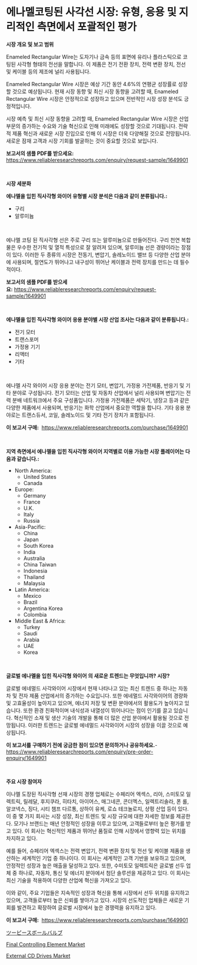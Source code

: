 <p><h1>에나멜코팅된 사각선 시장: 유형, 응용 및 지리적인 측면에서 포괄적인 평가</h1></p><p><strong>시장 개요 및 보고 범위</strong></p>
<p><p>Enameled Rectangular Wire는 도자기나 금속 등의 표면에 유리나 플라스틱으로 코팅된 사각형 형태의 전선을 말합니다. 이 제품은 전기 전환 장치, 전력 변환 장치, 전선 및 케이블 등의 제조에 널리 사용됩니다.</p><p>Enameled Rectangular Wire 시장은 예상 기간 동안 4.6%의 연평균 성장률로 성장할 것으로 예상됩니다. 현재 시장 동향 및 최신 시장 동향을 고려할 때, Enameled Rectangular Wire 시장은 안정적으로 성장하고 있으며 전반적인 시장 성장 분석도 긍정적입니다.</p><p>시장 예측 및 최신 시장 동향을 고려할 때, Enameled Rectangular Wire 시장은 산업 부문의 증가하는 수요와 기술 혁신으로 인해 미래에도 성장할 것으로 기대됩니다. 전략적 제품 혁신과 새로운 시장 진입으로 인해 이 시장은 더욱 다양해질 것으로 전망됩니다. 새로운 잠재 고객과 시장 기회를 발굴하는 것이 중요할 것으로 보입니다.</p></p>
<p><strong>보고서의 샘플 PDF를 받으세요:</strong> <a href="https://www.reliableresearchreports.com/enquiry/request-sample/1649901">https://www.reliableresearchreports.com/enquiry/request-sample/1649901</a></p>
<p>&nbsp;</p>
<p><strong>시장 세분화</strong></p>
<p><strong>에나멜을 입힌 직사각형 와이어 유형별 시장 분석은 다음과 같이 분류됩니다.:</strong></p>
<p><ul><li>구리</li><li>알루미늄</li></ul></p>
<p>&nbsp;</p>
<p><p>에나멜 코팅 된 직사각형 선은 주로 구리 또는 알루미늄으로 만들어진다. 구리 천연 복합물은 우수한 전기적 및 열적 특성으로 잘 알려져 있으며, 알루미늄 선은 경량이라는 장점이 있다. 이러한 두 종류의 시장은 전동기, 변압기, 솔레노이드 밸브 등 다양한 산업 분야에 사용되며, 절연도가 뛰어나고 내구성이 뛰어난 케이블과 전력 장치를 만드는 데 필수적이다.</p></p>
<p><strong>보고서의 샘플 PDF를 받으세요:</strong>&nbsp;<a href="https://www.reliableresearchreports.com/enquiry/request-sample/1649901">https://www.reliableresearchreports.com/enquiry/request-sample/1649901</a></p>
<p>&nbsp;</p>
<p><strong> 에나멜을 입힌 직사각형 와이어 응용 분야별 시장 산업 조사는 다음과 같이 분류됩니다.:</strong></p>
<p><ul><li>전기 모터</li><li>트랜스포머</li><li>가정용 기기</li><li>리액터</li><li>기타</li></ul></p>
<p>&nbsp;</p>
<p><p>에나멜 사각 와이어 시장 응용 분야는 전기 모터, 변압기, 가정용 가전제품, 반응기 및 기타 분야로 구성됩니다. 전기 모터는 산업 및 자동차 산업에서 널리 사용되며 변압기는 전력 분배 네트워크에서 주요 구성품입니다. 가정용 가전제품은 세탁기, 냉장고 등과 같은 다양한 제품에서 사용되며, 반응기는 화학 산업에서 중요한 역할을 합니다. 기타 응용 분야로는 트랜스듀서, 코일, 솔레노이드 및 기타 전기 장치가 포함됩니다.</p></p>
<p><strong>이 보고서 구매:</strong>&nbsp; <a href="https://www.reliableresearchreports.com/purchase/1649901">https://www.reliableresearchreports.com/purchase/1649901</a></p>
<p>&nbsp;</p>
<p><strong>지역 측면에서 에나멜을 입힌 직사각형 와이어 지역별로 이용 가능한 시장 플레이어는 다음과 같습니다.:</strong></p>
<p><ul>
    <li>
        North America:
        <ul>
            <li>United States</li>
            <li>Canada</li>
        </ul>
    </li>
    <li>
        Europe:
        <ul>
            <li>Germany</li>
            <li>France</li>
            <li>U.K.</li>
            <li>Italy</li>
            <li>Russia</li>
        </ul>
    </li>
    <li>
        Asia-Pacific:
        <ul>
            <li>China</li>
            <li>Japan</li>
            <li>South Korea</li>
            <li>India</li>
            <li>Australia</li>
            <li>China Taiwan</li>
            <li>Indonesia</li>
            <li>Thailand</li>
            <li>Malaysia</li>
        </ul>
    </li>
    <li>
        Latin America:
        <ul>
            <li>Mexico</li>
            <li>Brazil</li>
            <li>Argentina Korea</li>
            <li>Colombia</li>
        </ul>
    </li>
    <li>
        Middle East & Africa:
        <ul>
            <li>Turkey</li>
            <li>Saudi</li>
            <li>Arabia</li>
            <li>UAE</li>
            <li>Korea</li>
        </ul>
    </li>
    </ul></p>
<p>&nbsp;</p>
<p><strong>글로벌 에나멜을 입힌 직사각형 와이어 의 새로운 트렌드는 무엇입니까? 시장?</strong></p>
<p><p>글로벌 에네멀드 사각와이어 시장에서 현재 나타나고 있는 최신 트렌드 중 하나는 자동차 및 전자 제품 산업에서의 증가하는 수요입니다. 또한 에네멀드 사각와이어의 경량화 및 고효율성이 높아지고 있으며, 에너지 저장 및 변환 분야에서의 활용도가 높아지고 있습니다. 또한 환경 친화적이며 내식성과 내열성이 뛰어나다는 점이 인기를 끌고 있습니다. 혁신적인 소재 및 생산 기술의 개발을 통해 더 많은 산업 분야에서 활용될 것으로 전망됩니다. 이러한 트렌드는 글로벌 에네멀드 사각와이어 시장의 성장을 이끌 것으로 예상됩니다.</p></p>
<p><strong>이 보고서를 구매하기 전에 궁금한 점이 있으면 문의하거나 공유하세요.</strong>- <a href="https://www.reliableresearchreports.com/enquiry/pre-order-enquiry/1649901">https://www.reliableresearchreports.com/enquiry/pre-order-enquiry/1649901</a></p>
<p>&nbsp;</p>
<p><strong>주요 시장 참여자</strong></p>
<p><p>이나멜 도장된 직사각형 선재 시장의 경쟁 업체로는 수페리어 엑섹스, 리아, 스미토모 일렉트릭, 릴레달, 후지쿠라, 히타치, 아이어스, 매그네콘, 콘더멕스, 일렉트리솔라, 폰 롤, 알코넥스, 징다, 시티 챔프 다르통, 상하이 유케, 로쇼 테크놀로지, 샹펑 산업 등이 있다. 이 중 몇 가지 회사는 시장 성장, 최신 트렌드 및 시장 규모에 대한 자세한 정보를 제공한다. 모기나 브랜드는 매년 안정적인 성장을 이루고 있으며, 고객들로부터 높은 평가를 받고 있다. 이 회사는 혁신적인 제품과 뛰어난 품질로 인해 시장에서 영향력 있는 위치를 차지하고 있다.</p><p>예를 들어, 슈페리어 엑섹스는 전력 변압기, 전력 변환 장치 및 전선 및 케이블 제품을 생산하는 세계적인 기업 중 하나이다. 이 회사는 세계적인 고객 기반을 보유하고 있으며, 안정적인 성장과 높은 매출을 달성하고 있다. 또한, 수미토모 일렉트릭은 글로벌 선두 업체 중 하나로, 자동차, 통신 및 에너지 분야에서 첨단 솔루션을 제공하고 있다. 이 회사는 최신 기술을 적용하여 다양한 산업에 혁신을 가져오고 있다.</p><p>이와 같이, 주요 기업들은 지속적인 성장과 혁신을 통해 시장에서 선두 위치를 유지하고 있으며, 고객들로부터 높은 신뢰를 쌓아가고 있다. 시장의 선도적인 업체들은 새로운 기회를 발견하고 확장하여 글로벌 시장에서 높은 경쟁력을 유지하고 있다.</p></p>
<p><strong>이 보고서 구매:</strong>&nbsp;&nbsp;<a href="https://www.reliableresearchreports.com/purchase/1649901">https://www.reliableresearchreports.com/purchase/1649901</a></p>
<p><p><a href="https://github.com/Sophiaard2003/Market-Research-Report-List-1/blob/main/691364010693.md">ツーピースボールバルブ</a></p><p><a href="https://github.com/FassouRP/Market-Research-Report-List-3/blob/main/final-controlling-element-market.md">Final Controlling Element Market</a></p><p><a href="https://github.com/ruddyyedelwadw/Market-Research-Report-List-1/blob/main/external-cd-drives-market.md">External CD Drives Market</a></p></p>
